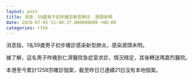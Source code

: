 ```yaml
---
layout: post
title: 消息︰59歲男子初步確診新型肺炎　源頭未明
date: 2020-07-05 11:48:37.000000000 +08:00
categories: rthk
---
```


消息指，1名59歲男子初步確診感染新型肺炎，感染源頭未明。

據了解，這名男子昨晚到仁濟醫院急症室求診，情況穩定，其後轉送瑪嘉烈醫院。

本港至今累計1258宗確診個案，截至昨日已連續21日沒有本地個案。
